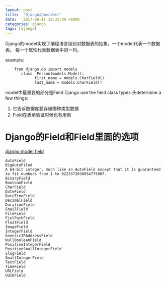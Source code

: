 ```yaml
---
layout: post
title:  "Django之modules"
date:   2017-06-11 19:33:00 +0800
categories: django
tags: [django]
---
```


Django的model实现了编程语言级别对数据表的抽象，一个model代表一个数据表。
每一个属性代表数据表中的一列。

example:

```
    from django.db import models
       class  Person(models.Model):
             first_name = models.CharField()
             last_name = models.CharField()
```

model中最重要的部分是Field
Django use the field class types 头determine a few things:
1. 它告诉数据库要存储哪种类型数据
2. Field在表单验证时候也有用到


# Django的Field和Field里面的选项

[django model field](https://docs.djangoproject.com/en/dev/ref/models/fields/#django.db.models.AutoField)

```
AutoField
BigAutoFiled
A 64-bit integer, much like an AutoField except that it is guaranteed to fit numbers from 1 to 9223372036854775807.
BinaryField
BooleanField
CharField
DateField
DateTimeField
DecimalField
DurationField
EmailField
FileField
FielPathField
FloatField
ImageField
IntegerField
GenericIPAddressField
NullBooleanField
PositiveIntegerField
PositiveSmallIntegerField
SlugField
SmallIntegerField
TextField
TimeField
URLField
UUIDField
```
